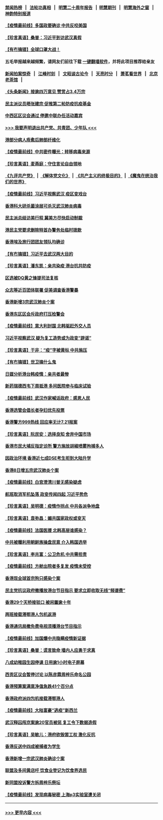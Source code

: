 #### [禁闻热榜](热点新闻.md?=0)  &nbsp;&nbsp;|&nbsp;&nbsp; [法轮功真相](https://github.com/gfw-breaker/truth/blob/master/README.md?=0) &nbsp;&nbsp;|&nbsp;&nbsp; [明慧二十周年报告](https://github.com/gfw-breaker/mh-reports/blob/master/README.md?=0) &nbsp;&nbsp;|&nbsp;&nbsp;[明慧期刊](https://github.com/gfw-breaker/mh-qikan) &nbsp;&nbsp;|&nbsp;&nbsp; [明慧海外之窗](https://github.com/gfw-breaker/mh-news/blob/master/README.md?=0) &nbsp;&nbsp;|&nbsp;&nbsp; [神韵特别报道](https://github.com/gfw-breaker/mh-news/blob/master/shenyun.md?=0)
#### [【疫情最前线】多国政要确诊 中共反咬美国](../pages/nsc415/n11938734.md?t=03150302) 
#### [【珍言真语】桑普：习近平到访武汉真假](../pages/nsc415/n11938896.md?t=03150302) 
#### [【有冇搞错】全球口罩大战！](../pages/nsc415/n11938472.md?t=03150302) 
#### 五毛举报越来越频繁，请网友们前往下载 [一键翻墙软件](https://github.com/gfw-breaker/ssr-accounts)，并将此项目推荐给亲友
#### [新闻拍案惊奇](https://github.com/gfw-breaker/banned-news/blob/master/pages/link4.md) &nbsp;&nbsp;|&nbsp;&nbsp; [江峰时刻](https://github.com/gfw-breaker/banned-news/blob/master/pages/link4.md) &nbsp;&nbsp;|&nbsp;&nbsp; [文昭谈古论今](https://github.com/gfw-breaker/banned-news/blob/master/pages/link4.md) &nbsp;&nbsp;|&nbsp;&nbsp; [天亮时分](https://github.com/gfw-breaker/banned-news/blob/master/pages/link4.md) &nbsp;&nbsp;|&nbsp;&nbsp; [萧茗看世界](https://github.com/gfw-breaker/banned-news/blob/master/pages/link4.md) &nbsp;&nbsp;|&nbsp;&nbsp; [北京老茶馆](https://github.com/gfw-breaker/banned-news/blob/master/pages/link4.md) &nbsp;&nbsp;|&nbsp;&nbsp; 
#### [《头条新闻》接逾四万意见 赞赏占3.4万宗](../pages/nsc415/n11936898.md?t=03150302) 
#### [民主派议员晤张建宗 促推第二轮防疫抗疫基金](../pages/nsc415/n11936899.md?t=03150302) 
#### [中西区区议会通过 停邀中联办任活动嘉宾](../pages/nsc415/n11936888.md?t=03150302) 
#### [>>> 我要声明退出共产党、共青团、少年队 <<<](https://github.com/begood0513/goodnews/blob/master/quit/letter.md) 
#### [港部分病人痊愈后肺部纤维化](../pages/nsc415/n11936846.md?t=03150302) 
#### [【疫情最前线】中共密件曝光：转移病毒来源](../pages/nsc415/n11936342.md?t=03150302) 
#### [【珍言真语】麦燕庭：守住言论自由领地](../pages/nsc415/n11936215.md?t=03150302) 
#### [《九评共产党》](https://github.com/begood0513/9ping.md/blob/master/README.md) &nbsp;|&nbsp; [《解体党文化》](../../../../jtdwh.md/blob/master/README.md)  &nbsp;|&nbsp; [《共产主义的终极目的》](../../../../gczydzjmd.md/blob/master/README.md) &nbsp;|&nbsp; [《魔鬼在统治我们的世界》](../../../../mgztzwmdsj.md/blob/master/README.md) 
#### [【疫情最前线】习近平视察武汉 疫区变戏台](../pages/nsc415/n11933377.md?t=03150302) 
#### [香港科大研杀菌涂层可杀灭武汉肺炎病毒](../pages/nsc415/n11933772.md?t=03150302) 
#### [民主派总结访美行程 冀美方尽快启动制裁](../pages/nsc415/n11933743.md?t=03150302) 
#### [港民主党要求删除特首办警务处临时拨款](../pages/nsc415/n11933730.md?t=03150302) 
#### [香港埃及旅行团团友领队均确诊](../pages/nsc415/n11933697.md?t=03150302) 
#### [【有冇搞错】习近平去武汉两大目的](../pages/nsc415/n11933210.md?t=03150302) 
#### [【珍言真语】潘东凯：亲共染疫 港台抗共防疫](../pages/nsc415/n11933162.md?t=03150302) 
#### [区选被DQ黄之锋提司法复核](../pages/nsc415/n11931195.md?t=03150302) 
#### [众志等近百团体联署 促美调查香港警暴](../pages/nsc415/n11931152.md?t=03150302) 
#### [香港新增3宗武汉肺炎个案](../pages/nsc415/n11931136.md?t=03150302) 
#### [香港东区区会斥政府打压检警会](../pages/nsc415/n11931086.md?t=03150302) 
#### [【疫情最前线】意大利封国 北韩驱赶外交人员](../pages/nsc415/n11930660.md?t=03150302) 
#### [习近平视察武汉 疑为复工造势或为政变“辟谣”](../pages/nsc415/n11930847.md?t=03150302) 
#### [【珍言真语】于非：“疫”字被黄标 中共施压](../pages/nsc415/n11930410.md?t=03150302) 
#### [【有冇搞错】世卫搞什么鬼](../pages/nsc415/n11930475.md?t=03150302) 
#### [日媒分析港台韩疫情：亲共者最惨](../pages/nsc415/n11928776.md?t=03150302) 
#### [新药瑞德西韦下周抵港 多间医院参与临床试验](../pages/nsc415/n11928462.md?t=03150302) 
#### [【疫情最前线】武汉作家喊话政府：感恩人民](../pages/nsc415/n11927940.md?t=03150302) 
#### [香港选管会倡长者孕妇优先投票](../pages/nsc415/n11928449.md?t=03150302) 
#### [香港警方999热线 回应率无计7.21报案](../pages/nsc415/n11928448.md?t=03150302) 
#### [【珍言真语】阮民安：选择良知 舍弃中国市场](../pages/nsc415/n11927705.md?t=03150302) 
#### [香港市民大埔反指定诊所 警方施放胡椒喷雾拘捕多人](../pages/nsc415/n11925774.md?t=03150302) 
#### [因政治环境 香港近七成DSE考生拒到大陆升学](../pages/nsc415/n11925759.md?t=03150302) 
#### [香港8日增五宗武汉肺炎个案](../pages/nsc415/n11925736.md?t=03150302) 
#### [【疫情最前线】白宫澄清川普无感染疑虑](../pages/nsc415/n11925567.md?t=03150302) 
#### [航班取消军机坠落 政变传闻四起 习近平势危](../pages/nsc415/n11925467.md?t=03150302) 
#### [【珍言真语】吴明德：疫情作拐点 中共各派争地盘](../pages/nsc415/n11925299.md?t=03150302) 
#### [【珍言真语】袁弥昌：媚共国家政权或变天](../pages/nsc415/n11923199.md?t=03150302) 
#### [【疫情最前线】法国医援 北韩高层谁感染？](../pages/nsc415/n11920850.md?t=03150302) 
#### [中共被曝利用朝鲜族操盘民意 介入韩国选举](../pages/nsc415/n11921006.md?t=03150302) 
#### [【珍言真语】李兆富：公卫危机 中共需担责](../pages/nsc415/n11920422.md?t=03150302) 
#### [【疫情最前线】方舱出院者多复发 疫情未受控](../pages/nsc415/n11918637.md?t=03150302) 
#### [香港现全球首宗狗只感染个案](../pages/nsc415/n11918710.md?t=03150302) 
#### [民主党抗议政府撤播放港台节目指示 要求立即收取无线“频谱费”](../pages/nsc415/n11918681.md?t=03150302) 
#### [香港29个天桥接驳口 被闲置逾十年](../pages/nsc415/n11918654.md?t=03150302) 
#### [两班接载滞鄂港人包机返港](../pages/nsc415/n11915855.md?t=03150302) 
#### [香港通讯局撤免费电视须播港台节目指示](../pages/nsc415/n11915831.md?t=03150302) 
#### [【疫情最前线】加国爆中共隐瞒疫情新证据](../pages/nsc415/n11915482.md?t=03150302) 
#### [【珍言真语】桑普：谎言致命 墙内人应勇于求真](../pages/nsc415/n11915169.md?t=03150302) 
#### [八成幼稚园生因停课 日用逾1小时电子屏幕](../pages/nsc415/n11913263.md?t=03150302) 
#### [西贡区议会暂停讨论 以陈彦霖周梓乐命名公园](../pages/nsc415/n11913248.md?t=03150302) 
#### [香港预算案满意净值急跌41个百分点](../pages/nsc415/n11913236.md?t=03150302) 
#### [香港政府派四包机接载滞鄂港人](../pages/nsc415/n11913211.md?t=03150302) 
#### [【疫情最前线】大陆富豪“逃疫”新西兰](../pages/nsc415/n11913160.md?t=03150302) 
#### [武汉释囚闯京案逾20官员被惩 复工令下数据造假](../pages/nsc415/n11912743.md?t=03150302) 
#### [【珍言真语】吴敏儿：港府欲毁罢工权 激化反抗](../pages/nsc415/n11912457.md?t=03150302) 
#### [香港反送中四成被捕者为学生](../pages/nsc415/n11910730.md?t=03150302) 
#### [香港新增一宗武汉肺炎确诊个案](../pages/nsc415/n11910724.md?t=03150302) 
#### [联盟及多间黄店吁 饮食业登记为饮食界选民](../pages/nsc415/n11910718.md?t=03150302) 
#### [新同盟投诉警方拆周梓乐祭坛](../pages/nsc415/n11910707.md?t=03150302) 
#### [【疫情最前线】发现病毒秘密 上海p3实验室遭关闭](../pages/nsc415/n11910640.md?t=03150302) 

----
#### [ >>> 更早内容 <<< ](../indexes/nsc415-earlier.md)
